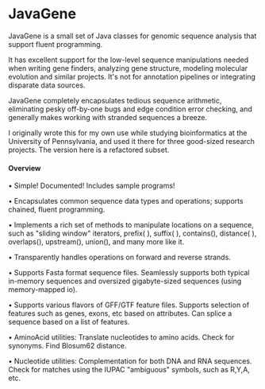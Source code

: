 # JavaGene
JavaGene is a small set of Java classes for genomic sequence analysis that support fluent programming.

It has excellent support for the low-level sequence manipulations needed when writing gene finders, analyzing gene structure, modeling molecular evolution and similar projects. It's not for annotation pipelines or integrating disparate data sources.

JavaGene completely encapsulates tedious sequence arithmetic, eliminating pesky off-by-one bugs and edge condition error checking, and generally makes working with stranded sequences a breeze.

I originally wrote this for my own use while studying bioinformatics at the University of Pennsylvania, and used it there for three good-sized research projects. The version here is a refactored subset.

#### Overview
• Simple! Documented! Includes sample programs!

• Encapsulates common sequence data types and operations; supports chained, fluent programming.

• Implements a rich set of methods to manipulate locations on a sequence, such as "sliding window" iterators, prefix( ), suffix( ), contains(), distance( ), overlaps(), upstream(), union(), and many more like it.

• Transparently handles operations on forward and reverse strands.

• Supports Fasta format sequence files. Seamlessly supports both typical in-memory sequences and oversized gigabyte-sized sequences (using memory-mapped io).

• Supports various flavors of GFF/GTF feature files. Supports selection of features such as genes, exons, etc based on attributes. Can splice a sequence based on a list of features.

• AminoAcid utilities: Translate nucleotides to amino acids. Check for synonyms. Find Blosum62 distance.

• Nucleotide utilities: Complementation for both DNA and RNA sequences. Check for matches using the IUPAC "ambiguous" symbols, such as R,Y,A, etc.

